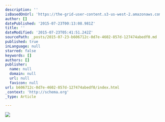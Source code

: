 ```yaml
---
description: ''
isBasedOnUrl: 'https://the-grid-user-content.s3-us-west-2.amazonaws.com/e5d9f721-f0c3-4d9f-af34-d04d5cc2a75a.jpg'
author: []
datePublished: '2015-07-23T00:13:08.981Z'
title: ''
dateModified: '2015-07-23T05:41:51.242Z'
sourcePath: _posts/2015-07-23-b606712c-0d7e-4602-857d-127474abedf0.md
published: true
inLanguage: null
starred: false
keywords: []
authors: []
publisher:
  name: null
  domain: null
  url: null
  favicon: null
url: b606712c-0d7e-4602-857d-127474abedf0/index.html
_context: 'http://schema.org'
_type: Article

---
```

![](https://the-grid-user-content.s3-us-west-2.amazonaws.com/e5d9f721-f0c3-4d9f-af34-d04d5cc2a75a.jpg)